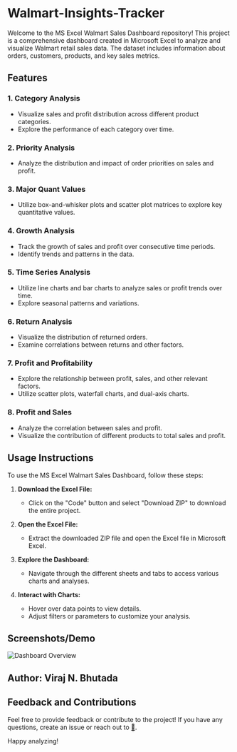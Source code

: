 # Walmart-Insights-Tracker

Welcome to the MS Excel Walmart Sales Dashboard repository! This project is a comprehensive dashboard created in Microsoft Excel to analyze and visualize Walmart retail sales data. The dataset includes information about orders, customers, products, and key sales metrics.

## Features

### 1. Category Analysis
   - Visualize sales and profit distribution across different product categories.
   - Explore the performance of each category over time.

### 2. Priority Analysis
   - Analyze the distribution and impact of order priorities on sales and profit.

### 3. Major Quant Values
   - Utilize box-and-whisker plots and scatter plot matrices to explore key quantitative values.

### 4. Growth Analysis
   - Track the growth of sales and profit over consecutive time periods.
   - Identify trends and patterns in the data.

### 5. Time Series Analysis
   - Utilize line charts and bar charts to analyze sales or profit trends over time.
   - Explore seasonal patterns and variations.

### 6. Return Analysis
   - Visualize the distribution of returned orders.
   - Examine correlations between returns and other factors.

### 7. Profit and Profitability
   - Explore the relationship between profit, sales, and other relevant factors.
   - Utilize scatter plots, waterfall charts, and dual-axis charts.

### 8. Profit and Sales
   - Analyze the correlation between sales and profit.
   - Visualize the contribution of different products to total sales and profit.

## Usage Instructions

To use the MS Excel Walmart Sales Dashboard, follow these steps:

1. **Download the Excel File:**
   - Click on the "Code" button and select "Download ZIP" to download the entire project.

2. **Open the Excel File:**
   - Extract the downloaded ZIP file and open the Excel file in Microsoft Excel.

3. **Explore the Dashboard:**
   - Navigate through the different sheets and tabs to access various charts and analyses.

4. **Interact with Charts:**
   - Hover over data points to view details.
   - Adjust filters or parameters to customize your analysis.
  
## Screenshots/Demo

![Dashboard Overview](screenshots/Screenshot%202023-11-23%20171900.png)


## Author: Viraj N. Bhutada

## Feedback and Contributions

Feel free to provide feedback or contribute to the project! If you have any questions, create an issue or reach out to [📧](virajnbhutada24@gmail.com).

Happy analyzing!


